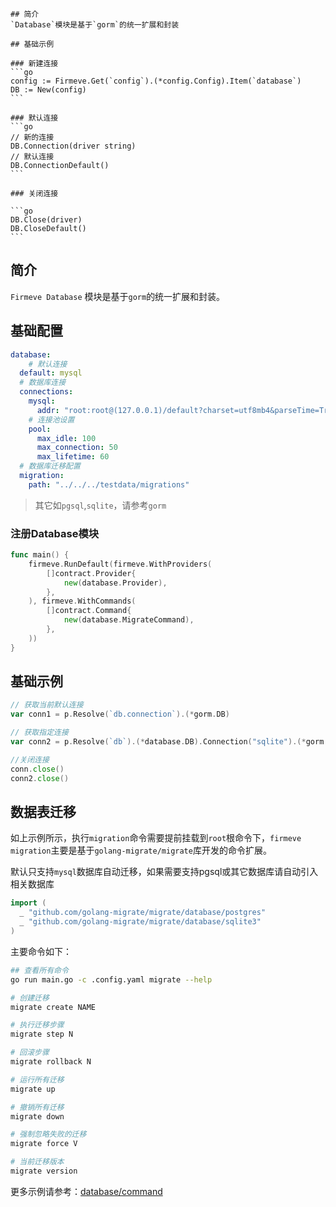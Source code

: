 ```
## 简介
`Database`模块是基于`gorm`的统一扩展和封装

## 基础示例

### 新建连接
​```go
config := Firmeve.Get(`config`).(*config.Config).Item(`database`)
DB := New(config)
​```

### 默认连接
​```go
// 新的连接
DB.Connection(driver string)
// 默认连接
DB.ConnectionDefault()
​```

### 关闭连接

​```go
DB.Close(driver)
DB.CloseDefault()
​```
```

## 简介

`Firmeve Database` 模块是基于`gorm`的统一扩展和封装。



## 基础配置

```yaml
database:
	# 默认连接
  default: mysql
  # 数据库连接
  connections:
    mysql:
      addr: "root:root@(127.0.0.1)/default?charset=utf8mb4&parseTime=True&loc=Local"
    # 连接池设置  
    pool: 
      max_idle: 100
      max_connection: 50
      max_lifetime: 60
  # 数据库迁移配置
  migration:
    path: "../../../testdata/migrations"
```

> 其它如`pgsql`,`sqlite`，请参考`gorm`



### 注册Database模块

```go
func main() {
	firmeve.RunDefault(firmeve.WithProviders(
		[]contract.Provider{
			new(database.Provider),
		},
	), firmeve.WithCommands(
		[]contract.Command{
			new(database.MigrateCommand),
		},
	))
}
```





## 基础示例

```go
// 获取当前默认连接
var conn1 = p.Resolve(`db.connection`).(*gorm.DB)

// 获取指定连接
var conn2 = p.Resolve(`db`).(*database.DB).Connection("sqlite").(*gorm.DB)

//关闭连接
conn.close()
conn2.close()
```



## 数据表迁移

如上示例所示，执行`migration`命令需要提前挂载到`root`根命令下，`firmeve migration`主要是基于`golang-migrate/migrate`库开发的命令扩展。

默认只支持`mysql`数据库自动迁移，如果需要支持pgsql或其它数据库请自动引入相关数据库

```go
import (
  _ "github.com/golang-migrate/migrate/database/postgres"
  _ "github.com/golang-migrate/migrate/database/sqlite3"
)
```

主要命令如下：

```bash
## 查看所有命令
go run main.go -c .config.yaml migrate --help

# 创建迁移
migrate create NAME

# 执行迁移步骤
migrate step N 

# 回滚步骤
migrate rollback N    

# 运行所有迁移
migrate up     

# 撤销所有迁移
migrate down      

# 强制忽略失败的迁移
migrate force V

# 当前迁移版本
migrate version

```

更多示例请参考：[database/command](https://github.com/firmeve/firmeve/examples/database/migrate)